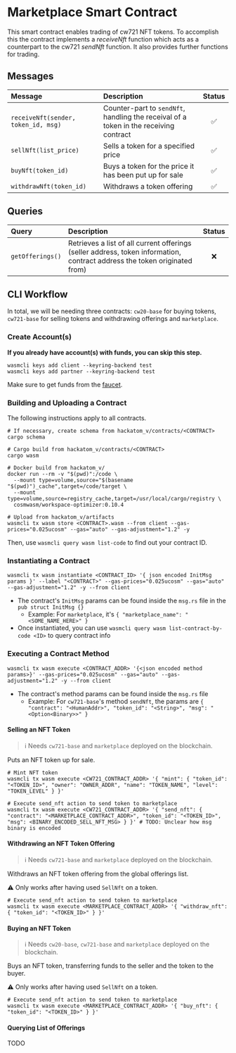 # Marketplace Smart Contract

This smart contract enables trading of cw721 NFT tokens. To accomplish this the contract implements a *receiveNft* function which acts as a counterpart to the cw721 *sendNft* function. It also provides further functions for trading.

## Messages

| Message                             | Description                                                                           | Status             |
|:------------------------------------|:--------------------------------------------------------------------------------------|:------------------:|
| `receiveNft(sender, token_id, msg)` | Counter-part to `sendNft`, handling the receival of a token in the receiving contract | :white_check_mark: |
| `sellNft(list_price)`               | Sells a token for a specified price                                                   | :white_check_mark: |
| `buyNft(token_id)`                  | Buys a token for the price it has been put up for sale                                | :white_check_mark: |
| `withdrawNft(token_id)`             | Withdraws a token offering                                                            | :white_check_mark: |

## Queries

| Query            | Description                                                                                                               | Status             |
|:-----------------|:--------------------------------------------------------------------------------------------------------------------------|:------------------:|
| `getOfferings()` | Retrieves a list of all current offerings (seller address, token information, contract address the token originated from) | :x:                |

## CLI Workflow

In total, we will be needing three contracts: `cw20-base` for buying tokens, `cw721-base` for selling tokens and withdrawing offerings and `marketplace`.

### Create Account(s)

**If you already have account(s) with funds, you can skip this step.**

```shell
wasmcli keys add client --keyring-backend test
wasmcli keys add partner --keyring-backend test
```

Make sure to get funds from the [faucet](https://five.hackatom.org/resources).

### Building and Uploading a Contract

The following instructions apply to all contracts.

```shell
# If necessary, create schema from hackatom_v/contracts/<CONTRACT>
cargo schema

# Cargo build from hackatom_v/contracts/<CONTRACT>
cargo wasm

# Docker build from hackatom_v/
docker run --rm -v "$(pwd)":/code \
  --mount type=volume,source="$(basename "$(pwd)")_cache",target=/code/target \
  --mount type=volume,source=registry_cache,target=/usr/local/cargo/registry \
  cosmwasm/workspace-optimizer:0.10.4

# Upload from hackatom_v/artifacts
wasmcli tx wasm store <CONTRACT>.wasm --from client --gas-prices="0.025ucosm" --gas="auto" --gas-adjustment="1.2" -y
```

Then, use `wasmcli query wasm list-code` to find out your contract ID.

### Instantiating a Contract

```shell
wasmcli tx wasm instantiate <CONTRACT_ID> '{ json encoded InitMsg params }' --label "<CONTRACT>" --gas-prices="0.025ucosm" --gas="auto" --gas-adjustment="1.2" -y --from client
```

* The contract's `InitMsg` params can be found inside the `msg.rs` file in the `pub struct InitMsg {}`
  * Example: For `marketplace`, it's `{ "marketplace_name": "<SOME_NAME_HERE>" }`
* Once instantiated, you can use `wasmcli query wasm list-contract-by-code <ID>` to query contract info

### Executing a Contract Method

```shell
wasmcli tx wasm execute <CONTRACT_ADDR> '{<json encoded method params>}' --gas-prices="0.025ucosm" --gas="auto" --gas-adjustment="1.2" -y --from client
```

* The contract's method params can be found inside the `msg.rs` file
  * Example: For `cw721-base`'s method `sendNft`, the params are `{ "contract": "<HumanAddr>", "token_id": "<String>", "msg": "<Option<Binary>>" }`

#### Selling an NFT Token

> :information_source: Needs `cw721-base` and `marketplace` deployed on the blockchain.

Puts an NFT token up for sale.

```shell
# Mint NFT token
wasmcli tx wasm execute <CW721_CONTRACT_ADDR> '{ "mint": { "token_id": "<TOKEN_ID>", "owner": "OWNER_ADDR", "name": "TOKEN_NAME", "level": "TOKEN_LEVEL" } }'

# Execute send_nft action to send token to marketplace
wasmcli tx wasm execute <CW721_CONTRACT_ADDR> '{ "send_nft": { "contract": "<MARKETPLACE_CONTRACT_ADDR>", "token_id": "<TOKEN_ID>", "msg": <BINARY_ENCODED_SELL_NFT_MSG> } }' # TODO: Unclear how msg binary is encoded
```

#### Withdrawing an NFT Token Offering

> :information_source: Needs `cw721-base` and `marketplace` deployed on the blockchain.

Withdraws an NFT token offering from the global offerings list.

:warning: Only works after having used `SellNft` on a token.

```shell
# Execute send_nft action to send token to marketplace
wasmcli tx wasm execute <MARKETPLACE_CONTRACT_ADDR> '{ "withdraw_nft": { "token_id": "<TOKEN_ID>" } }'
```

#### Buying an NFT Token

> :information_source: Needs `cw20-base`, `cw721-base` and `marketplace` deployed on the blockchain.

Buys an NFT token, transferring funds to the seller and the token to the buyer.

:warning: Only works after having used `SellNft` on a token.

```shell
# Execute send_nft action to send token to marketplace
wasmcli tx wasm execute <MARKETPLACE_CONTRACT_ADDR> '{ "buy_nft": { "token_id": "<TOKEN_ID>" } }'
```

#### Querying List of Offerings

TODO
